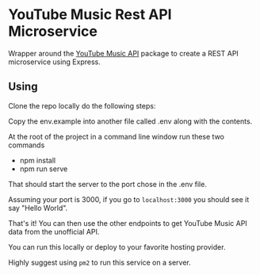 # YouTube Music Rest API Microservice
Wrapper around the [YouTube Music API](https://github.com/emresenyuva/youtube-music-api) package to create a REST API microservice using Express.


## Using

Clone the repo locally do the following steps:

Copy the env.example into another file called .env along with the contents.

At the root of the project in a command line window run these two commands

* npm install
* npm run serve

That should start the server to the port chose in the .env file.

Assuming your port is 3000, if you go to `localhost:3000` you should see it say "Hello World".

That's it! You can then use the other endpoints to get YouTube Music API data from the unofficial API.

You can run this locally or deploy to your favorite hosting provider.

Highly suggest using `pm2` to run this service on a server.